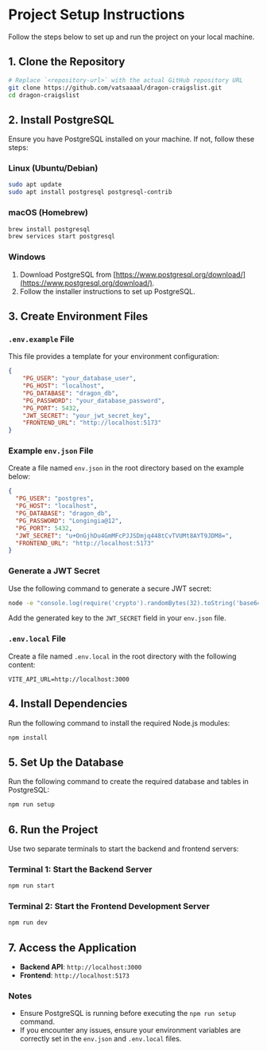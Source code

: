 # Project Setup Instructions

Follow the steps below to set up and run the project on your local machine.

## 1. Clone the Repository

```bash
# Replace `<repository-url>` with the actual GitHub repository URL
git clone https://github.com/vatsaaaal/dragon-craigslist.git
cd dragon-craigslist
```

## 2. Install PostgreSQL

Ensure you have PostgreSQL installed on your machine. If not, follow these steps:

### Linux (Ubuntu/Debian)
```bash
sudo apt update
sudo apt install postgresql postgresql-contrib
```

### macOS (Homebrew)
```bash
brew install postgresql
brew services start postgresql
```

### Windows
1. Download PostgreSQL from [https://www.postgresql.org/download/](https://www.postgresql.org/download/).
2. Follow the installer instructions to set up PostgreSQL.

## 3. Create Environment Files

### `.env.example` File
This file provides a template for your environment configuration:

```json
{
    "PG_USER": "your_database_user",
    "PG_HOST": "localhost",
    "PG_DATABASE": "dragon_db",
    "PG_PASSWORD": "your_database_password",
    "PG_PORT": 5432,
    "JWT_SECRET": "your_jwt_secret_key",
    "FRONTEND_URL": "http://localhost:5173"
}
```

### Example `env.json` File
Create a file named `env.json` in the root directory based on the example below:

```json
{
  "PG_USER": "postgres",
  "PG_HOST": "localhost",
  "PG_DATABASE": "dragon_db",
  "PG_PASSWORD": "Longingia@12",
  "PG_PORT": 5432,
  "JWT_SECRET": "u+OnGjhDu4GmMFcPJJSDmjq448tCvTVUMt8AYT9JDM8=",
  "FRONTEND_URL": "http://localhost:5173"
}
```

### Generate a JWT Secret
Use the following command to generate a secure JWT secret:

```bash
node -e "console.log(require('crypto').randomBytes(32).toString('base64'))"
```

Add the generated key to the `JWT_SECRET` field in your `env.json` file.

### `.env.local` File
Create a file named `.env.local` in the root directory with the following content:

```
VITE_API_URL=http://localhost:3000
```

## 4. Install Dependencies

Run the following command to install the required Node.js modules:

```bash
npm install
```

## 5. Set Up the Database

Run the following command to create the required database and tables in PostgreSQL:

```bash
npm run setup
```

## 6. Run the Project

Use two separate terminals to start the backend and frontend servers:

### Terminal 1: Start the Backend Server
```bash
npm run start
```

### Terminal 2: Start the Frontend Development Server
```bash
npm run dev
```

## 7. Access the Application

- **Backend API**: `http://localhost:3000`
- **Frontend**: `http://localhost:5173`

### Notes
- Ensure PostgreSQL is running before executing the `npm run setup` command.
- If you encounter any issues, ensure your environment variables are correctly set in the `env.json` and `.env.local` files.
